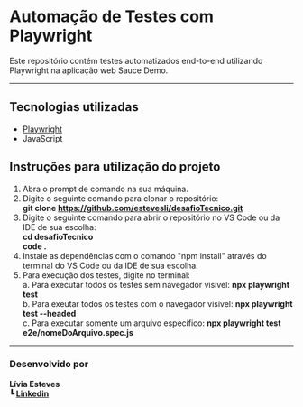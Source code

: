 # Automação de Testes com Playwright
Este repositório contém testes automatizados end-to-end utilizando Playwright na aplicação web Sauce Demo.

---

## Tecnologias utilizadas

- [Playwright](https://playwright.dev/)
- JavaScript

## Instruções para utilização do projeto
  1. Abra o prompt de comando na sua máquina.
  2. Digite o seguinte comando para clonar o repositório: <br>
     <b>git clone https://github.com/estevesli/desafioTecnico.git</b>
  3. Digite o seguinte comando para abrir o repositório no VS Code ou da IDE de sua escolha: <br>
     <b>cd desafioTecnico</b> <br>
     <b>code .</b>
  5. Instale as dependências com o comando "npm install" através do terminal do VS Code ou da IDE de sua escolha.
  6. Para execução dos testes, digite no terminal:<br>
       a. Para executar todos os testes sem navegador visível: <b>npx playwright test</b><br>
       b. Para exeutar todos os testes com o navegador visível: <b>npx playwright test --headed</b><br>
       c. Para executar somente um arquivo específico: <b>npx playwright test e2e/nomeDoArquivo.spec.js</br>

---

### Desenvolvido por
Lívia Esteves<br>
┗ [Linkedin](https://www.linkedin.com/in/l%C3%ADvia-esteves-dos-santos-67b0ba22a/)
